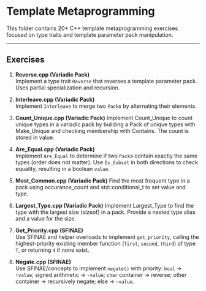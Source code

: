 # Template Metaprogramming

This folder contains 20+ C++ template metaprogramming exercises focused on type traits and template parameter pack manipulation.

---

## Exercises

1. **Reverse.cpp (Variadic Pack)**  
   Implement a type trait `Reverse` that reverses a template parameter pack. Uses partial specialization and recursion.

2. **Interleave.cpp (Variadic Pack)**  
   Implement `Interleave` to merge two `Pack`s by alternating their elements.

3. **Count_Unique.cpp (Variadic Pack)**
    Implement Count_Unique to count unique types in a variadic pack by building a Pack of unique types with Make_Unique and checking membership with Contains. The count is stored in value.

4. **Are_Equal.cpp (Variadic Pack)**  
   Implement `Are_Equal` to determine if two `Pack`s contain exactly the same types (order does not matter). Use `Is_Subset` in both directions to check equality, resulting in a boolean `value`.

5. **Most_Common.cpp (Variadic Pack)**
    Find the most frequent type in a pack using occurance_count and std::conditional_t to set value and type.

6. **Largest_Type.cpp (Variadic Pack)**
    Implement Largest_Type to find the type with the largest size (sizeof) in a pack. Provide a nested type alias and a value for the size.

7. **Get_Priority.cpp (SFINAE)**  
    Use SFINAE and helper overloads to implement `get_priority`, calling the highest-priority existing member function (`first`, `second`, `third`) of type `T`, or returning `4` if none exist.

8. **Negate.cpp (SFINAE)**  
Use SFINAE/concepts to implement `negate()` with priority: `bool` → `!value`; signed arithmetic → `-value`; `char` container → reverse; other container → recursively negate; else → `~value`.
